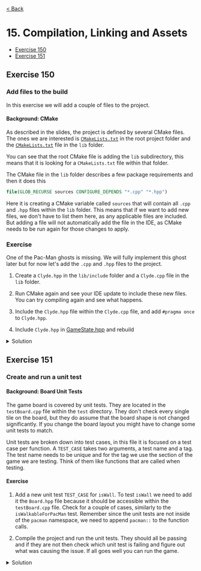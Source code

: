 [< Back](README.md)

# 15. Compilation, Linking and Assets

* [Exercise 150](#exercise-150)
* [Exercise 151](#exercise-151)

## Exercise 150

### Add files to the build

In this exercise we will add a couple of files to the project.

#### Background: CMake

As described in the slides, the project is defined by several CMake files. The ones we
are interested is [`CMakeLists.txt`][1] in the root project folder and
the [`CMakeLists.txt`][2] file in the `lib` folder.

You can see that the root CMake file is adding the `lib` subdirectory, this means that
it is looking for a `CMakeLists.txt` file within that folder.

The CMake file in the `lib` folder describes a few package requirements and then it
does this

```cmake
file(GLOB_RECURSE sources CONFIGURE_DEPENDS "*.cpp" "*.hpp")
```

Here it is creating a CMake variable called `sources` that will contain all `.cpp`
and `.hpp` files within the `lib`
folder. This means that if we want to add new files, we don't have to list them here,
as any applicable files are included. But adding a file will not automatically add the
file in the IDE, as CMake needs to be run again for those changes to apply.

### Exercise

One of the Pac-Man ghosts is missing. We will fully implement this ghost later but for
now let's add the `.cpp`
and `.hpp` files to the project.

1. Create a `Clyde.hpp` in the `lib/include` folder and a `Clyde.cpp` file in
   the `lib` folder.

2. Run CMake again and see your IDE update to include these new files. You can try
   compiling again and see what happens.

3. Include the `Clyde.hpp` file within the `Clyde.cpp` file, and add `#pragma once`
   to `Clyde.hpp`.

4. Include `Clyde.hpp` in [GameState.hpp][3] and rebuild

<details>
   <summary>Solution</summary>

[Clyde.hpp](../../lib/include/Clyde.hpp)

```cpp
#pragma once
```

[Clyde.cpp](../../lib/Clyde.cpp)

```cpp
#include "Clyde.hpp"
```

[GameState.hpp](../../lib/include/GameState.hpp)
```cpp
// Include the header in GameState.hpp
#include "Clyde.hpp"
```

</details>

## Exercise 151

### Create and run a unit test

#### Background: Board Unit Tests

The game board is covered by unit tests. They are located in the `testBoard.cpp` file
within the `test` directory. They don't check every single tile on the board, but they
do assume that the board shape is not changed significantly. If you change the board
layout you might have to change some unit tests to match.

Unit tests are broken down into test cases, in this file it is focused on a test case
per function. A `TEST_CASE` takes two arguments, a test name and a tag. The test name
needs to be unique and for the tag we use the section of the game we are testing.
Think of them like functions that are called when testing.

#### Exercise

1. Add a new unit test `TEST_CASE` for `isWall`. To test `isWall` we need to add it
   the `Board.hpp` file because it should be accessible within the `testBoard.cpp`
   file. Check for a couple of cases, similarly to the
   `isWalkableForPacMan` test. Remember since the unit tests are not inside of
   the `pacman` namespace, we need to append
   `pacman::` to the function calls.

2. Compile the project and run the unit tests. They should all be passing and if they
   are not then check which unit test is failing and figure out what was causing the
   issue. If all goes well you can run the game.


<details>
   <summary>Solution</summary>

* Add `isWall` to `Board.hpp`

```cpp
// Add the function declaration to the Board header file inside of namespace pacman
bool isWall(GridPosition point);
```

* Add a test for `isWall` to `testBoard.cpp`

```cpp
TEST_CASE("Is wall", "[board]") {
  REQUIRE(pacman::isWall(pacman::GridPosition{ 0, 0 }));
  REQUIRE(pacman::isWall(pacman::GridPosition{ 1, 0 }));
  REQUIRE(pacman::isWall(pacman::GridPosition{ 0, 1 }));
  REQUIRE_FALSE(pacman::isWall(pacman::GridPosition{ 11, 13 })); // pen
  REQUIRE_FALSE(pacman::isWall(pacman::GridPosition{ 1, 1 })); // pellet
  REQUIRE_FALSE(pacman::isWall(pacman::GridPosition{ 1, 2 })); // pen
}
```

[1]: ../../CMakeLists.txt
[2]: ../../lib/CMakeLists.txt
[3]: ../../lib/include/GameState.hpp
